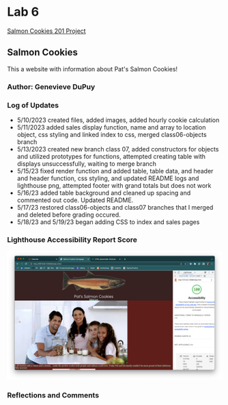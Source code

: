 # Lab 6

[Salmon Cookies 201 Project](https://theladygen.github.io/cookie-stand/)

## Salmon Cookies

This a website with information about Pat's Salmon Cookies!

### Author: Genevieve DuPuy

### Log of Updates

* 5/10/2023 created files, added images, added hourly cookie calculation
* 5/11/2023 added sales display function, name and array to location object, css styling and linked index to css, merged class06-objects branch
* 5/13/2023 created new branch class 07, added constructors for objects and utilized prototypes for functions, attempted creating table with displays unsuccessfully, waiting to merge branch
* 5/15/23 fixed render function and added table, table data, and header and header function, css styling, and updated README logs and lighthouse png, attempted footer with grand totals but does not work
* 5/16/23 added table background and cleaned up spacing and commented out code. Updated README.
* 5/17/23 restored class06-objects and class07 branches that I merged and deleted before grading occured.
* 5/18/23 and 5/19/23 began adding CSS to index and sales pages

### Lighthouse Accessibility Report Score

![Screenshot of Lighthouse Accessibility Report Score](/img/lighthouse.png)

### Reflections and Comments
